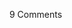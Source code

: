 <span class="commentheader">9 Comments</span>

<!--




<div class="commentdivider">
<span class="commentauthorbox">Posted by <a href="mailto&#58;erin&#46;fleet&#64;gmcnetwork&#46;com">Erin</a></span>
<span class="commentdatebox">Thursday, February  3, 2005</span>
<span class="commenttimebox"> 1:41 PM</span>
</div>
<div class="commentbody">Did you happen to overlook the good of the Iraq war???  Did you happen to see the success of the elections?  Or do you only post negativity????</div>
<div class="commentdivider">
<span class="commentauthorbox">Posted by <a href="mailto&#58;fizzy_the&#64;yahoo&#46;com">gooooshy</a></span>
<span class="commentdatebox">Saturday, February  5, 2005</span>
<span class="commenttimebox"> 8:46 PM</span>
</div>
<div class="commentbody">gosh pascal u is a nazi beeing all negitive rarrrg it IS ur web site but so what! Eat rice krispy treats and be less NEGATIVE! erin smells like poo</div>
<div class="commentdivider">
<span class="commentauthorbox">Posted by <a href="http://www.pascal.com/cgi-bin/mt/mt-comments.cgi?__mode=red&id=946">Elise</a></span>
<span class="commentdatebox">Tuesday, February  8, 2005</span>
<span class="commenttimebox"> 3:00 PM</span>
</div>
<div class="commentbody">Leave him alone.  It’s his website so he can type whatever he likes.

The are both negative and positive aspects of the war in Iraq.  People shouldn’t be penalized for stating their own opinion.</div>
<div class="commentdivider">
<span class="commentauthorbox">Posted by <a href="http://www.pascal.com/cgi-bin/mt/mt-comments.cgi?__mode=red&id=947">Elise</a></span>
<span class="commentdatebox">Tuesday, February  8, 2005</span>
<span class="commenttimebox"> 3:02 PM</span>
</div>
<div class="commentbody">Ok.  Just discovered “he” is a “she”.  My point still stands, though!</div>
<div class="commentdivider">
<span class="commentauthorbox">Posted by Pascal</span>
<span class="commentdatebox">Wednesday, February  9, 2005</span>
<span class="commenttimebox">12:22 PM</span>
</div>
<div class="commentbody">Ha! And just how did you discover that?</div>
<div class="commentdivider">
<span class="commentauthorbox">Posted by <a href="mailto&#58;ninj4m00s3&#64;yahoo&#46;com">soup</a></span>
<span class="commentdatebox">Wednesday, February  9, 2005</span>
<span class="commenttimebox"> 7:39 PM</span>
</div>
<div class="commentbody">pascal smells like poo also</div>
<div class="commentdivider">
<span class="commentauthorbox">Posted by Efro</span>
<span class="commentdatebox">Thursday, February 10, 2005</span>
<span class="commenttimebox"> 1:51 PM</span>
</div>
<div class="commentbody">That whole region is on shuffle and that half-assed “Democracy” is just the track playing for the moment.</div>
<div class="commentdivider">
<span class="commentauthorbox">Posted by Pascal</span>
<span class="commentdatebox">Thursday, February 10, 2005</span>
<span class="commenttimebox"> 7:54 PM</span>
</div>
<div class="commentbody">Maybe if we gave iPods to all the Iraqis and Israelis and Palestinians then everyone would just chill out…</div>
<div class="commentdivider">
<span class="commentauthorbox">Posted by ?</span>
<span class="commentdatebox">Monday, October 17, 2005</span>
<span class="commenttimebox"> 1:19 PM</span>
</div>
<div class="commentbody">If there was no oil there,… would we be there?

I remenber Nam. I know where that black granite wall in DC is. why were we there?

 the two run along near same lines</div>



 -->
